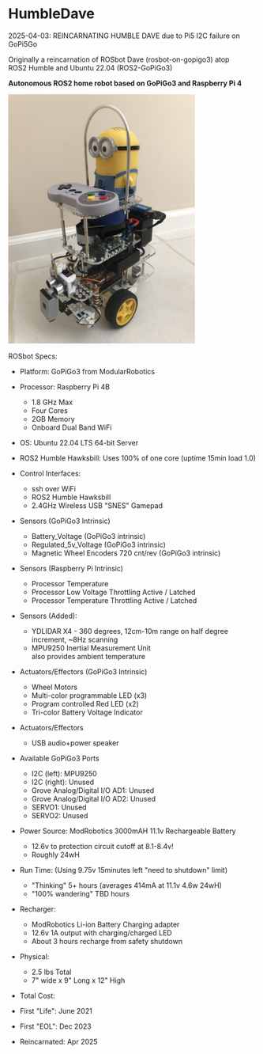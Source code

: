 # HumbleDave

2025-04-03: REINCARNATING HUMBLE DAVE due to Pi5 I2C failure on GoPi5Go  

Originally a reincarnation of ROSbot Dave (rosbot-on-gopigo3) atop  
ROS2 Humble and Ubuntu 22.04 (ROS2-GoPiGo3)  

**Autonomous ROS2 home robot based on GoPiGo3 and Raspberry Pi 4**


<img src="https://github.com/slowrunner/HumbleDave/blob/main/Dave_LFQtr.jpg" width="378" height="504" />


ROSbot Specs:

- Platform: GoPiGo3 from ModularRobotics 

- Processor: Raspberry Pi 4B
  * 1.8 GHz Max
  * Four Cores
  * 2GB Memory
  * Onboard Dual Band WiFi

- OS: Ubuntu 22.04 LTS 64-bit Server
- ROS2 Humble Hawksbill: Uses 100% of one core (uptime 15min load 1.0)
 
- Control Interfaces: 
  * ssh over WiFi
  * ROS2 Humble Hawksbill 
  * 2.4GHz Wireless USB "SNES" Gamepad 

- Sensors (GoPiGo3 Intrinsic)
  * Battery_Voltage (GoPiGo3 intrinsic)
  * Regulated_5v_Voltage (GoPiGo3 intrinsic)
  * Magnetic Wheel Encoders 720 cnt/rev (GoPiGo3 intrinsic)

- Sensors (Raspberry Pi Intrinsic)  
  * Processor Temperature 
  * Processor Low Voltage Throttling Active / Latched
  * Processor Temperature Throttling Active / Latched
  
- Sensors (Added):
  * YDLIDAR X4 - 360 degrees, 12cm-10m range on half degree increment, ~8Hz scanning
  * MPU9250 Inertial Measurement Unit  
    also provides ambient temperature 
  
- Actuators/Effectors (GoPiGo3 Intrinsic)
  * Wheel Motors
  * Multi-color programmable LED (x3)
  * Program controlled Red LED (x2)
  * Tri-color Battery Voltage Indicator

- Actuators/Effectors 
  * USB audio+power speaker
  
- Available GoPiGo3 Ports
  * I2C (left): MPU9250  
  * I2C (right): Unused  
  * Grove Analog/Digital I/O AD1: Unused  
  * Grove Analog/Digital I/O AD2: Unused  
  * SERVO1: Unused  
  * SERVO2: Unused  

- Power Source: ModRobotics 3000mAH 11.1v Rechargeable Battery
  * 12.6v to protection circuit cutoff at 8.1-8.4v! 
  * Roughly 24wH 

- Run Time: (Using 9.75v 15minutes left "need to shutdown" limit) 
  * "Thinking" 5+ hours  (averages 414mA at 11.1v 4.6w 24wH)
  * "100% wandering" TBD hours

- Recharger:  
  * ModRobotics Li-ion Battery Charging adapter
  * 12.6v 1A output with charging/charged LED
  * About 3 hours recharge from safety shutdown

- Physical:
  * 2.5 lbs Total
  * 7" wide x 9" Long x 12" High

- Total Cost: 

- First "Life": June 2021 
- First "EOL": Dec 2023
- Reincarnated: Apr 2025
